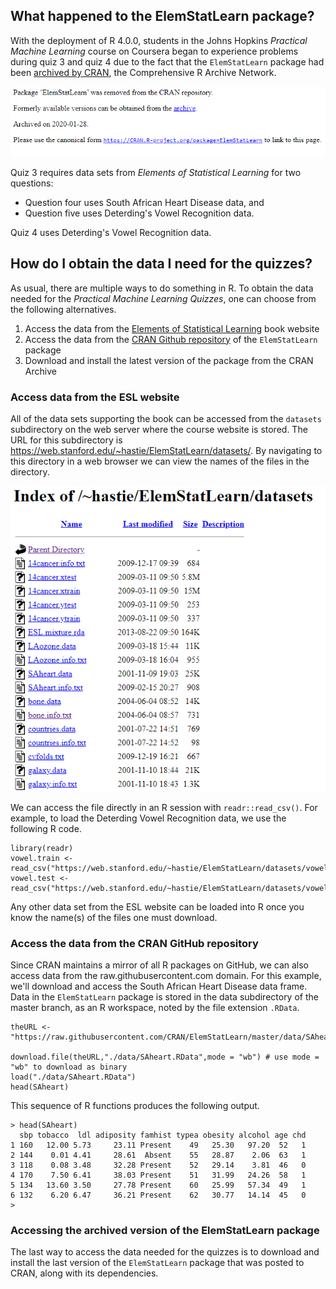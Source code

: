 ## What happened to the ElemStatLearn package?

With the deployment of R 4.0.0, students in the Johns Hopkins *Practical Machine Learning* course on Coursera began to experience problems during quiz 3 and quiz 4 due to the fact that the `ElemStatLearn` package had been [archived by CRAN](https://CRAN.R-project.org/package=ElemStatLearn), the Comprehensive R Archive Network.

<img src="./images/pml-ElemStatLearn01.png">

Quiz 3 requires data sets from *Elements of Statistical Learning* for two questions:

* Question four uses South African Heart Disease data, and 
* Question five uses Deterding's Vowel Recognition data. 

Quiz 4 uses Deterding's Vowel Recognition data. 

## How do I obtain the data I need for the quizzes? 

As usual, there are multiple ways to do something in R. To obtain the data needed for the *Practical Machine Learning Quizzes*, one can choose from the following alternatives.

1. Access the data from the [Elements of Statistical Learning](https://stanford.io/3gC7nKI) book website
2. Access the data from the [CRAN Github repository](https://bit.ly/2XfhFIL) of the `ElemStatLearn` package
3. Download and install the latest version of the package from the CRAN Archive

### Access data from the ESL website

All of the data sets supporting the book can be accessed from the `datasets` subdirectory on the web server where the course website is stored. The URL for this subdirectory is https://web.stanford.edu/~hastie/ElemStatLearn/datasets/. By navigating to this directory in a web browser we can view the names of the files in the directory. 

<img src="./images/pml-ElemStatLearn02.png">

We can access the file directly in an R session with `readr::read_csv()`. For example, to load the Deterding Vowel Recognition data, we use the following R code.

    library(readr)
    vowel.train <- read_csv("https://web.stanford.edu/~hastie/ElemStatLearn/datasets/vowel.train")
    vowel.test <- read_csv("https://web.stanford.edu/~hastie/ElemStatLearn/datasets/vowel.test")

Any other data set from the ESL website can be loaded into R once you know the name(s) of the files one must download.

### Access the data from the CRAN GitHub repository 

Since CRAN maintains a mirror of all R packages on GitHub, we can also access data from the raw.githubusercontent.com domain. For this example, we'll download and access the South African Heart Disease data frame. Data in the `ElemStatLearn` package is stored in the data subdirectory of the master branch, as an R workspace, noted by the file extension `.RData`. 


    theURL <- "https://raw.githubusercontent.com/CRAN/ElemStatLearn/master/data/SAheart.RData"

    download.file(theURL,"./data/SAheart.RData",mode = "wb") # use mode = "wb" to download as binary
    load("./data/SAheart.RData") 
    head(SAheart)
    
This sequence of R functions produces the following output.


    > head(SAheart)
      sbp tobacco  ldl adiposity famhist typea obesity alcohol age chd
    1 160   12.00 5.73     23.11 Present    49   25.30   97.20  52   1
    2 144    0.01 4.41     28.61  Absent    55   28.87    2.06  63   1
    3 118    0.08 3.48     32.28 Present    52   29.14    3.81  46   0
    4 170    7.50 6.41     38.03 Present    51   31.99   24.26  58   1
    5 134   13.60 3.50     27.78 Present    60   25.99   57.34  49   1
    6 132    6.20 6.47     36.21 Present    62   30.77   14.14  45   0
    >  
    
### Accessing the archived version of the ElemStatLearn package

The last way to access the data needed for the quizzes is to download and install the last version of the `ElemStatLearn` package that was posted to CRAN, along with its dependencies. 




